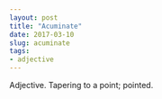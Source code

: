 ```yaml
---
layout: post
title: "Acuminate"
date: 2017-03-10
slug: acuminate
tags:
- adjective
---
```


Adjective. Tapering to a point; pointed.
